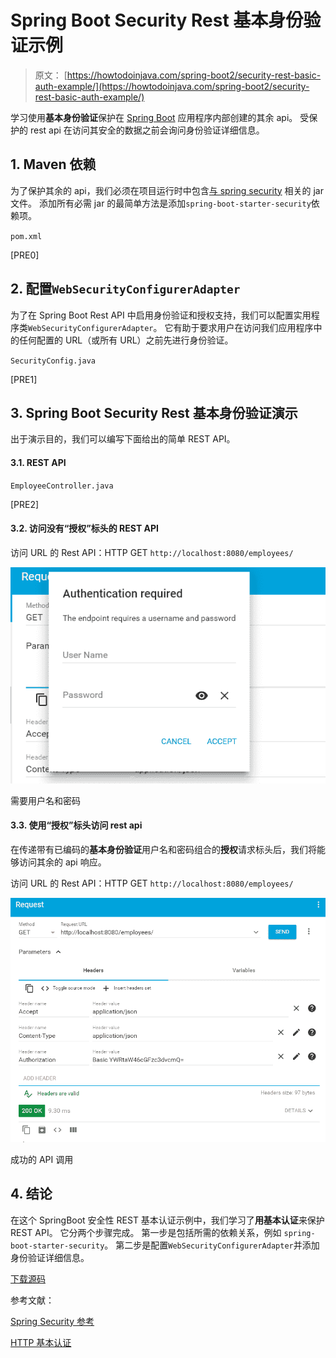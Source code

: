 # Spring Boot Security Rest 基本身份验证示例

> 原文： [https://howtodoinjava.com/spring-boot2/security-rest-basic-auth-example/](https://howtodoinjava.com/spring-boot2/security-rest-basic-auth-example/)

学习使用**基本身份验证**保护在 [Spring Boot](https://howtodoinjava.com/spring-boot-tutorials/) 应用程序内部创建的其余 api。 受保护的 rest api 在访问其安全的数据之前会询问身份验证详细信息。

## 1\. Maven 依赖

为了保护其余的 api，我们必须在项目运行时中包含[与 spring security](https://howtodoinjava.com/spring-security-tutorial/) 相关的 jar 文件。 添加所有必需 jar 的最简单方法是添加`spring-boot-starter-security`依赖项。

`pom.xml`

[PRE0]

## 2\. 配置`WebSecurityConfigurerAdapter`

为了在 Spring Boot Rest API 中启用身份验证和授权支持，我们可以配置实用程序类`WebSecurityConfigurerAdapter`。 它有助于要求用户在访问我们应用程序中的任何配置的 URL（或所有 URL）之前先进行身份验证。

`SecurityConfig.java`

[PRE1]

## 3\. Spring Boot Security Rest 基本身份验证演示

出于演示目的，我们可以编写下面给出的简单 REST API。

#### 3.1. REST API

`EmployeeController.java`

[PRE2]

#### 3.2. 访问没有“授权”标头的 REST API

访问 URL 的 Rest API：HTTP GET `http://localhost:8080/employees/`

![Require username and password](img/91555286248a01b8be14fad478be3942.jpg)

需要用户名和密码

#### 3.3. 使用“授权”标头访问 rest api

在传递带有已编码的**基本身份验证**用户名和密码组合的**授权**请求标头后，我们将能够访问其余的 api 响应。

访问 URL 的 Rest API：HTTP GET `http://localhost:8080/employees/`

![Successful api call](img/3b9eccf9bb6f60809fa3ccebeafd0fa1.jpg)

成功的 API 调用

## 4\. 结论

在这个 SpringBoot 安全性 REST 基本认证示例中，我们学习了**用基本认证**来保护 REST API。 它分两个步骤完成。 第一步是包括所需的依赖关系，例如 `spring-boot-starter-security`。 第二步是配置`WebSecurityConfigurerAdapter`并添加身份验证详细信息。

[下载源码](https://howtodoinjava.com/wp-content/downloads/springboot-basicauth.zip)

参考文献：

[Spring Security 参考](https://docs.spring.io/spring-security/site/docs/3.2.0.RC2/reference/htmlsingle/#jc)

[HTTP 基本认证](https://en.wikipedia.org/wiki/Basic_access_authentication)